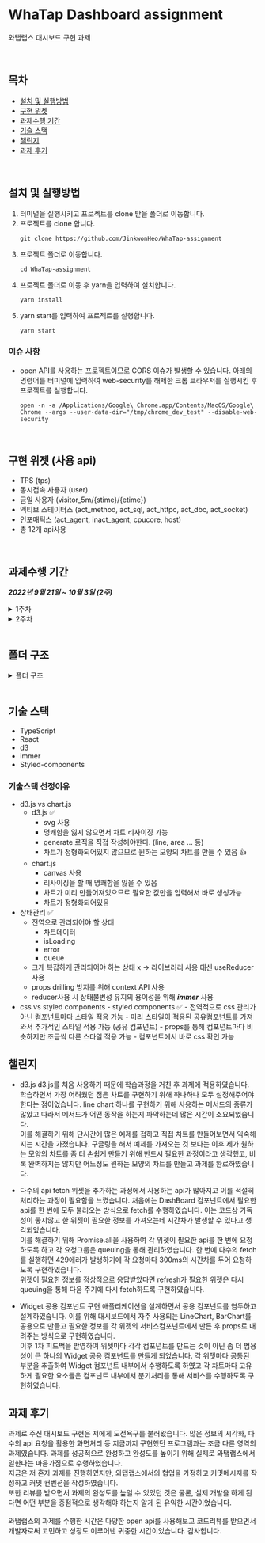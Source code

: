 # WhaTap Dashboard assignment

와탭랩스 대시보드 구현 과제

<br>

## 목차

- [설치 및 실행방법](#설치-및-실행방법)
- [구현 위젯](#구현-위젯)
- [과제수행 기간](#과제수행-기간)
- [기술 스택](#기술-스택)
- [챌린지](#챌린지)
- [과제 후기](#과제-후기)

<br>

## 설치 및 실행방법

1. 터미널을 실행시키고 프로젝트를 clone 받을 폴더로 이동합니다.
2. 프로젝트를 clone 합니다.
   ```
   git clone https://github.com/JinkwonHeo/WhaTap-assignment
   ```
3. 프로젝트 폴더로 이동합니다.
   ```
   cd WhaTap-assignment
   ```
4. 프로젝트 폴더로 이동 후 yarn을 입력하여 설치합니다.
   ```
   yarn install
   ```
5. yarn start를 입력하여 프로젝트를 실행합니다.
   ```
   yarn start
   ```

### 이슈 사항

- open API를 사용하는 프로젝트이므로 CORS 이슈가 발생할 수 있습니다. 아래의 명령어를 터미널에 입력하여 web-security를 해제한 크롬 브라우저를 실행시킨 후 프로젝트를 실행합니다.
  ```
  open -n -a /Applications/Google\ Chrome.app/Contents/MacOS/Google\ Chrome --args --user-data-dir="/tmp/chrome_dev_test" --disable-web-security
  ```

<br>

## 구현 위젯 (사용 api)

- TPS (tps)
- 동시접속 사용자 (user)
- 금일 사용자 (visitor_5m/{stime}/{etime})
- 액티브 스테이터스 (act_method, act_sql, act_httpc, act_dbc, act_socket)
- 인포매틱스 (act_agent, inact_agent, cpucore, host)
- 총 12개 api사용

<br>

## 과제수행 기간

**_2022년 9월 21일 ~ 10월 3일 (2주)_**

<details><summary>1주차</summary>

- 과제 요구사항 파악
- 애플리케이션 구조설계 및 기술스택 선정
- 기술스택 학습 (d3.js)
- 인포매틱스, 라인, 바 차트 각 한 개 이상 구현

</details>

<details><summary>2주차</summary>

- 위젯 구현
- 편의기능 구현 (위젯 정보모달)
- 피드백을 위주로 리팩토링

  - DashBoard에서 하드코딩으로 필요한 모든 상태를 fetch하던 코드를 위젯마다 fetch하도록 변경
  - promise.all을 이용하여 각 위젯이 필요한 정보는 한 번에 fetch하도록 변경
  - useInterval 내부의 타이머를 setInterval에서 setTimeout으로 변경
  - 위젯마다 각각 컴포넌트를 만들었던 사항을 공용 Widget으로 통합

  </details>
  <br>

## 폴더 구조
<details><summary>폴더 구조</summary>

```
📦src
 ┣ 📂components
 ┃ ┣ 📂DashBoard
 ┃ ┃ ┣ 📂Informatics
 ┃ ┃ ┃ ┗ 📜Informatics.tsx
 ┃ ┃ ┣ 📂Widget
 ┃ ┃ ┃ ┣ 📂Chart
 ┃ ┃ ┃ ┃ ┣ 📂BarChart
 ┃ ┃ ┃ ┃ ┃ ┣ 📜BarChart.tsx
 ┃ ┃ ┃ ┃ ┃ ┗ 📜type.d.ts
 ┃ ┃ ┃ ┃ ┗ 📂LineChart
 ┃ ┃ ┃ ┃ ┃ ┣ 📜LineChart.tsx
 ┃ ┃ ┃ ┃ ┃ ┗ 📜type.d.ts
 ┃ ┃ ┃ ┣ 📜Widget.tsx
 ┃ ┃ ┃ ┗ 📜types.d.ts
 ┃ ┃ ┗ 📜DashBoard.tsx
 ┃ ┣ 📂ErrorBoundary
 ┃ ┃ ┣ 📜ErrorBoundary.tsx
 ┃ ┃ ┗ 📜ErrorUI.tsx
 ┃ ┣ 📂LoadingCircle
 ┃ ┃ ┗ 📜LoadingCircle.tsx
 ┃ ┣ 📂Modal
 ┃ ┃ ┗ 📜Modal.tsx
 ┃ ┣ 📂Portal
 ┃ ┃ ┗ 📜Portal.tsx
 ┃ ┗ 📂shared
 ┃ ┃ ┣ 📜Container.tsx
 ┃ ┃ ┣ 📜Text.tsx
 ┃ ┃ ┗ 📜WidgetContainer.tsx
 ┣ 📂constants
 ┃ ┣ 📜index.ts
 ┃ ┣ 📜queueFormat.ts
 ┃ ┗ 📜widgetInformation.ts
 ┣ 📂hooks
 ┃ ┣ 📜useFetch.ts
 ┃ ┣ 📜useInterval.ts
 ┃ ┗ 📜useResizeOBserver.tsx
 ┣ 📂reducer
 ┃ ┣ 📜action.ts
 ┃ ┣ 📜actionTypes.ts
 ┃ ┣ 📜context.tsx
 ┃ ┣ 📜reducer.ts
 ┃ ┗ 📜types.d.ts
 ┣ 📂style
 ┃ ┣ 📂fonts
 ┃ ┃ ┣ 📜Pretendard-Bold.ttf
 ┃ ┃ ┣ 📜Pretendard-Light.ttf
 ┃ ┃ ┗ 📜Pretendard-Medium.ttf
 ┃ ┣ 📜GlobalStyles.tsx
 ┃ ┣ 📜index.css
 ┃ ┣ 📜styled.d.ts
 ┃ ┗ 📜theme.ts
 ┣ 📂utils
 ┃ ┗ 📜getMaxDomainValue.ts
 ┣ 📜App.tsx
 ┣ 📜api.ts
 ┗ 📜index.tsx
 ```
  </details>
  <br>

## 기술 스택

- TypeScript
- React
- d3
- immer
- Styled-components

### 기술스택 선정이유

- d3.js vs chart.js
  - d3.js ✅
    - svg 사용
    - 명쾌함을 잃지 않으면서 차트 리사이징 가능
    - generate 로직을 직접 작성해야한다. (line, area … 등)
    - 차트가 정형화되어있지 않으므로 원하는 모양의 차트를 만들 수 있음 👍
  - chart.js
    - canvas 사용
    - 리사이징을 할 때 명쾌함을 잃을 수 있음
    - 차트가 미리 만들어져있으므로 필요한 값만을 입력해서 바로 생성가능
    - 차트가 정형화되어있음
- 상태관리 ✅
  - 전역으로 관리되어야 할 상태
    - 차트데이터
    - isLoading
    - error
    - queue
  - 크게 복잡하게 관리되어야 하는 상태 x → 라이브러리 사용 대신 useReducer 사용
  - props drilling 방지를 위해 context API 사용
  - reducer사용 시 상태불변성 유지의 용이성을 위해 **_immer_** 사용
- css vs styled components - styled components ✅ - 전역적으로 css 관리가 아닌 컴포넌트마다 스타일 적용 가능 - 미리 스타일이 적용된 공유컴포넌트를 가져와서 추가적인 스타일 적용 가능 (공유 컴포넌트) - props를 통해 컴포넌트마다 비슷하지만 조금씩 다른 스타일 적용 가능 - 컴포넌트에서 바로 css 확인 가능
  <br>

## 챌린지

- d3.js
  d3.js를 처음 사용하기 때문에 학습과정을 거친 후 과제에 적용하였습니다. 학습하면서 가장 어려웠던 점은 차트를 구현하기 위해 하나하나 모두 설정해주어야 한다는 점이었습니다. line chart 하나를 구현하기 위해 사용하는 메서드의 종류가 많았고 따라서 메서드가 어떤 동작을 하는지 파악하는데 많은 시간이 소요되었습니다.<br>
  이를 해결하기 위해 단시간에 많은 예제를 접하고 직접 차트를 만들어보면서 익숙해지는 시간을 가졌습니다. 구글링을 해서 예제를 가져오는 것 보다는 이후 제가 원하는 모양의 차트를 좀 더 손쉽게 만들기 위해 반드시 필요한 과정이라고 생각했고, 비록 완벽하지는 않지만 어느정도 원하는 모양의 차트를 만들고 과제를 완료하였습니다.

- 다수의 api fetch
  위젯을 추가하는 과정에서 사용하는 api가 많아지고 이를 적절히 처리하는 과정이 필요함을 느꼈습니다. 처음에는 DashBoard 컴포넌트에서 필요한 api를 한 번에 모두 불러오는 방식으로 fetch를 수행하였습니다. 이는 코드상 가독성이 좋지않고 한 위젯이 필요한 정보를 가져오는데 시간차가 발생할 수 있다고 생각되었습니다.<br>
  이를 해결하기 위해 Promise.all을 사용하여 각 위젯이 필요한 api를 한 번에 요청하도록 하고 각 요청그룹은 queuing을 통해 관리하였습니다. 한 번에 다수의 fetch를 실행하면 429에러가 발생하기에 각 요청마다 300ms의 시간차를 두어 요청하도록 구현하였습니다. <br>
  위젯이 필요한 정보를 정상적으로 응답받았다면 refresh가 필요한 위젯은 다시 queuing을 통해 다음 주기에 다시 fetch하도록 구현하였습니다.

- Widget 공용 컴포넌트 구현
  애플리케이션을 설계하면서 공용 컴포넌트를 염두하고 설계하였습니다. 이를 위해 대시보드에서 자주 사용되는 LineChart, BarChart를 공용으로 만들고 필요한 정보를 각 위젯의 서비스컴포넌트에서 만든 후 props로 내려주는 방식으로 구현하였습니다.<br>
  이후 1차 피드백을 받영하여 위젯마다 각각 컴포넌트를 만드는 것이 아닌 좀 더 범용성이 큰 하나의 Widget 공용 컴포넌트를 만들게 되었습니다. 각 위젯마다 공통된 부분을 추출하여 Widget 컴포넌트 내부에서 수행하도록 하였고 각 차트마다 고유하게 필요한 요소들은 컴포넌트 내부에서 분기처리를 통해 서비스를 수행하도록 구현하였습니다.<br>

## 과제 후기
과제로 주신 대시보드 구현은 저에게 도전욕구를 불러왔습니다. 많은 정보의 시각화, 다수의 api 요청을 활용한 화면처리 등 지금까지 구현했던 프로그램과는 조금 다른 영역의 과제였습니다. 과제를 성공적으로 완성하고 완성도를 높이기 위해 실제로 와탭랩스에서 일한다는 마음가짐으로 수행하였습니다.<br>
지금은 저 혼자 과제를 진행하였지만, 와탭랩스에서의 협업을 가정하고 커밋메시지를 작성하고 커밋 컨벤션을 작성하였습니다.<br>
또한 리뷰를 받으면서 과제의 완성도를 높일 수 있었던 것은 물론, 실제 개발을 하게 된다면 어떤 부분을 중점적으로 생각해야 하는지 알게 된 유익한 시간이었습니다.<br>
<br>
와탭랩스의 과제를 수행한 시간은 다양한 open api를 사용해보고 코드리뷰를 받으면서 개발자로써 고민하고 성장도 이루어낸 귀중한 시간이었습니다. 감사합니다.
